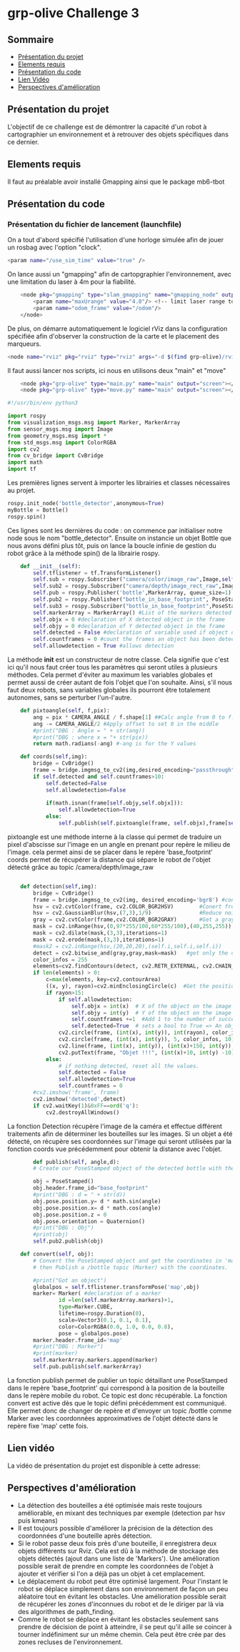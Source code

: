 # grp-olive Challenge 3
## Sommaire
- [Présentation du projet](#Présentation-du-projet)
- [Elements requis](#Elements-requis)
- [Présentation du code](#Présentation-du-code)
- [Lien Vidéo](#Lien-vidéo)
- [Perspectives d'amélioration](#Perspectives-d'amélioration)
## Présentation du projet
L'objectif de ce challenge est de démontrer la capacité d'un robot à cartographier un environnement et à retrouver des objets spécifiques dans ce dernier.

## Elements requis
Il faut au préalable avoir installé Gmapping ainsi que le package mb6-tbot
## Présentation du code


### Présentation du fichier de lancement (launchfile)
On a tout d'abord spécifié l'utilisation d'une horloge simulée afin de jouer un rosbag avec l'option "clock".
```bash
<param name="/use_sim_time" value="true" />
```
On lance aussi un "gmapping" afin de cartopgraphier l'environnement, avec une limitation du laser à 4m pour la fiabilité.
```bash
	<node pkg="gmapping" type="slam_gmapping" name="gmapping_node" output="screen" >
		<param name="maxUrange" value="4.0"/> <!-- limit laser range to 4 meters -->
		<param name="odom_frame" value="/odom"/>
	</node>
```
De plus, on démarre automatiquement le logiciel rViz dans la configuration spécifiée afin d'observer la construction de la carte et le placement des marqueurs.
```bash
<node name="rviz" pkg="rviz" type="rviz" args="-d $(find grp-olive)/rviz/challenge3.rviz"/>
```
Il faut aussi lancer nos scripts, ici nous en utilisons deux "main" et "move"
```bash
	<node pkg="grp-olive" type="main.py" name="main" output="screen"></node>
	<node pkg="grp-olive" type="move.py" name="main" output="screen"></node>
```

```python
#!/usr/bin/env python3

import rospy
from visualization_msgs.msg import Marker, MarkerArray
from sensor_msgs.msg import Image
from geometry_msgs.msg import *
from std_msgs.msg import ColorRGBA
import cv2
from cv_bridge import CvBridge
import math
import tf

```
Les premières lignes servent à importer les librairies et classes nécessaires au projet.

```python
rospy.init_node('bottle_detector',anonymous=True)
myBottle = Bottle()
rospy.spin()
```
Ces lignes sont les dernières du code : on commence par initialiser notre node sous le nom "bottle_detector". Ensuite on instancie un objet Bottle que nous avons défini plus tôt, puis on lance la boucle infinie de gestion du robot grâce à la méthode spin() de la librairie rospy.
```python
    def __init__(self):
        self.tflistener = tf.TransformListener()
        self.sub = rospy.Subscriber("camera/color/image_raw",Image,self.detection)
        self.sub2 = rospy.Subscriber("camera/depth/image_rect_raw",Image,self.coords)
        self.pub = rospy.Publisher('bottle',MarkerArray, queue_size=1)
        self.pub2 = rospy.Publisher("bottle_in_base_footprint", PoseStamped, queue_size=1)
        self.sub3 = rospy.Subscriber("bottle_in_base_footprint",PoseStamped,self.convert)
        self.markerArray = MarkerArray() #List of the markers detected
        self.objx = 0 #declaration of X detected object in the frame
        self.objy = 0 #declaration of Y detected object in the frame
        self.detected = False #declaration of variable used if object detected
        self.countframes = 0 #count the frames an object has been detected
        self.allowdetection = True #allows detection


```
La méthode __init__ est un constructeur de notre classe. Cela signifie que c'est ici qu'il nous faut créer tous les paramètres qui seront utiles à plusieurs méthodes. Cela permet d'éviter au maximum les variables globales et permet aussi de créer autant de fois l'objet que l'on souhaite. Ainsi, s'il nous faut deux robots, sans variables globales ils pourront être totalement autonomes, sans se perturber l'un-l'autre. 
```python
    def pixtoangle(self, f,pix):
        ang = pix * CAMERA_ANGLE / f.shape[1] ##Calc angle from 0 to f.shape
        ang -= CAMERA_ANGLE/2 #Apply offset to set 0 in the middle
        #print("DBG : Angle = " + str(ang))
        #print("DBG : where x = "+ str(pix))
        return math.radians(-ang) #-ang is for the Y values

    def coords(self,img):
        bridge = CvBridge()
        frame = bridge.imgmsg_to_cv2(img,desired_encoding="passthrough") #convert the image from topic sent to list of distances by pixel
        if self.detected and self.countframes>10:
            self.detected=False
            self.allowdetection=False
            
            if(math.isnan(frame[self.objy,self.objx])):
                self.allowdetection=True
            else:
                self.publish(self.pixtoangle(frame, self.objx),frame[self.objy,self.objx])
```
pixtoangle est une méthode interne à la classe qui permet de traduire un pixel d'abscisse sur l'image en un angle en prenant pour repère le milieu de l'image. cela permet ainsi de se placer dans le repère 'base_footprint'
coords permet de récupérer la distance qui sépare le robot de l'objet détecté grâce au topic /camera/depth/image_raw

```python

    def detection(self,img):
        bridge = CvBridge()     
        frame = bridge.imgmsg_to_cv2(img, desired_encoding='bgr8') #convert the image from topic sent to readable image for opencv
        hsv = cv2.cvtColor(frame, cv2.COLOR_BGR2HSV)        #Conert from BRG to HSV
        hsv = cv2.GaussianBlur(hsv,(7,3),1/9)               #Reduce noise
        gray = cv2.cvtColor(frame,cv2.COLOR_BGR2GRAY)       #Get a gray image
        mask = cv2.inRange(hsv,(0,97*255/100,60*255/100),(40,255,255))  #sets the color (HSV) range to detect
        mask = cv2.dilate(mask,(3,3),iterations=1)
        mask = cv2.erode(mask,(3,3),iterations=1)
        #mask2 = cv2.inRange(hsv,(20,20,20),(self.i,self.i,self.i))     #To detect the black bottles (not working, too much black)
        detect = cv2.bitwise_and(gray,gray,mask=mask)   #get only the detected pixels
        color_infos = 255
        elements=cv2.findContours(detect, cv2.RETR_EXTERNAL, cv2.CHAIN_APPROX_SIMPLE)[-2]  #Find the contours of the objects detected
        if len(elements) > 0:
            c=max(elements, key=cv2.contourArea)
            ((x, y), rayon)=cv2.minEnclosingCircle(c)  #Get the position of object in the frame
            if rayon>15:
                if self.allowdetection:
                    self.objx = int(x)  # X of the object on the image
                    self.objy = int(y)  # Y of the object on the image
                    self.countframes +=1  #Add 1 to the number of successive frames the object has been detected
                    self.detected=True  # sets a bool to True => An object has been detected (useful for avoiding errors of detection)
                cv2.circle(frame, (int(x), int(y)), int(rayon), color_infos, 2)
                cv2.circle(frame, (int(x), int(y)), 5, color_infos, 10)
                cv2.line(frame, (int(x), int(y)), (int(x)+150, int(y)), color_infos, 2)
                cv2.putText(frame, "Objet !!!", (int(x)+10, int(y) -10), cv2.FONT_HERSHEY_DUPLEX, 1, color_infos, 1, cv2.LINE_AA)
            else:
                # if nothing detected, reset all the values. 
                self.detected = False
                self.allowdetection=True
                self.countframes = 0
        #cv2.imshow('frame', frame)
        cv2.imshow('detected',detect)
        if cv2.waitKey(1)&0xFF==ord('q'):
            cv2.destroyAllWindows()

```
La fonction Detection récupère l'image de la caméra et effectue différent traitements afin de déterminer les bouteilles sur les images. Si un objet a été détecté, on récupère ses coordonnées sur l'image qui seront utilisées par la fonction coords vue précédemment pour obtenir la distance avec l'objet. 
```python
        def publish(self, angle,d):
        # Create our PoseStamped object of the detected bottle with the coordinates in 'base_footprint' in order to be converted for 'map'

        obj = PoseStamped()
        obj.header.frame_id="base_footprint"
        #print("DBG : d = " + str(d))
        obj.pose.position.y= d * math.sin(angle)
        obj.pose.position.x= d * math.cos(angle)
        obj.pose.position.z = 0
        obj.pose.orientation = Quaternion()
        #print("DBG : Obj")
        #print(obj)
        self.pub2.publish(obj)

    def convert(self, obj):
        # Convert the PoseStamped object and get the coordinates in 'map'
        # then Publish a /bottle topic (Marker) with the coordinates. 

        #print("Got an object")
        globalpos = self.tflistener.transformPose('map',obj)
        marker= Marker( #declaration of a marker
                id =len(self.markerArray.markers)+1,
                type=Marker.CUBE,
                lifetime=rospy.Duration(0),
                scale=Vector3(0.1, 0.1, 0.1),
                color=ColorRGBA(0.0, 1.0, 0.0, 0.8),
                pose = globalpos.pose)
        marker.header.frame_id='map'
        #print("DBG : Marker")
        #print(marker)
        self.markerArray.markers.append(marker)
        self.pub.publish(self.markerArray)
```
La fonction publish permet de publier un topic détaillant une PoseStamped dans le repère 'base_footprint' qui correspond à la position de la bouteille dans le repère mobile du robot. Ce topic est donc récupérable. 
La fonction convert est active dès que le topic défini précédemment est communiqué. Elle permet donc de changer de repère et d'envoyer un topic /bottle comme Marker avec les coordonnées approximatives de l'objet détecté dans le repère fixe 'map' cette fois. 

## Lien vidéo

La vidéo de présentation du projet est disponible à cette adresse: 

## Perspectives d'amélioration
 - La détection des bouteilles a été optimisée mais reste toujours améliorable, en mixant des techniques par exemple (detection par hsv puis kmeans)
 - Il est toujours possible d'améliorer la précision de la détection des coordonnées d'une bouteille après détection. 
 - Si le robot passe deux fois près d'une bouteille, il enregistrera deux objets différents sur Rviz. Cela est dû à la méthode de stockage des objets détectés (ajout dans une liste de 'Markers'). Une amélioration possible serait de prendre en compte les coordonnées de l'objet à ajouter et vérifier si l'on a déjà pas un objet à cet emplacement. 
 - Le déplacement du robot peut être optimisé largement. Pour l'instant le robot se déplace simplement dans son environnement de façon un peu aléatoire tout en évitant les obstacles. Une amélioration possible serait de récupérer les zones d'inconnues du robot et de le diriger par là via des algorithmes de path_finding.
 - Comme le robot se déplace en évitant les obstacles seulement sans prendre de décision de point à atteindre, il se peut qu'il aille se coincer à tourner indéfiniment sur un même chemin. Cela peut être crée par des zones recluses de l'environnement. 
